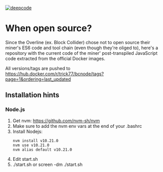 [![deepcode](https://www.deepcode.ai/api/gh/badge?key=eyJhbGciOiJIUzI1NiIsInR5cCI6IkpXVCJ9.eyJwbGF0Zm9ybTEiOiJnaCIsIm93bmVyMSI6InRyaWNrNzciLCJyZXBvMSI6ImJjLXNyYyIsImluY2x1ZGVMaW50IjpmYWxzZSwiYXV0aG9ySWQiOjI3NjE3LCJpYXQiOjE2MTM4MDYwMDN9.YNWMYw_Iyv_iKMPpOuQCESeSKn_8FBgD4AECilH9Ah4)](https://www.deepcode.ai/app/gh/trick77/bc-src/_/dashboard?utm_content=gh%2Ftrick77%2Fbc-src)

# When open source?

Since the Overline (ex. Block Collider) chose not to open source their miner's ES6 code and tool chain (even though they're oliged to), here's a repository 
with the current code of the miner' post-transpiled JavaScript code extracted from the official Docker images.

All versions/tags are pushed to https://hub.docker.com/r/trick77/bcnode/tags?page=1&ordering=last_updated 

## Installation hints

### Node.js

1. Get nvm: https://github.com/nvm-sh/nvm
2. Make sure to add the nvm env vars at the end of your .bashrc
3. Install Nodejs:
   ```
   nvm install v10.21.0
   nvm use v10.21.0
   nvm alias default v10.21.0
   ```
4. Edit start.sh
5. ./start.sh or screen -dm ./start.sh

